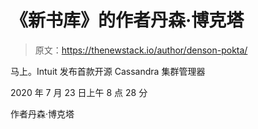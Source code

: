 # 《新书库》的作者丹森·博克塔

> 原文：<https://thenewstack.io/author/denson-pokta/>

马上。Intuit 发布首款开源 Cassandra 集群管理器

2020 年 7 月 23 日上午 8 点 28 分

作者丹森·博克塔